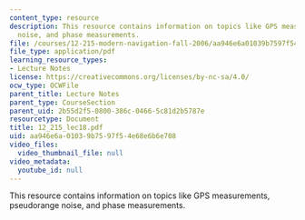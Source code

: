 ```yaml
---
content_type: resource
description: This resource contains information on topics like GPS measurements, pseudorange
  noise, and phase measurements.
file: /courses/12-215-modern-navigation-fall-2006/aa946e6a01039b7597f54e68e6b6e708_12_215_lec18.pdf
file_type: application/pdf
learning_resource_types:
- Lecture Notes
license: https://creativecommons.org/licenses/by-nc-sa/4.0/
ocw_type: OCWFile
parent_title: Lecture Notes
parent_type: CourseSection
parent_uid: 2b55d2f5-0800-386c-0466-5c81d2b5787e
resourcetype: Document
title: 12_215_lec18.pdf
uid: aa946e6a-0103-9b75-97f5-4e68e6b6e708
video_files:
  video_thumbnail_file: null
video_metadata:
  youtube_id: null
---
```

This resource contains information on topics like GPS measurements, pseudorange noise, and phase measurements.